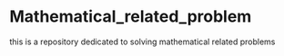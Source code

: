 # Mathematical_related_problem

this is a repository dedicated to solving mathematical related problems
